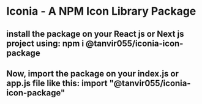 # Iconia - A NPM Icon Library Package

## install the package on your React js or Next js project using: npm i @tanvir055/iconia-icon-package

## Now, import the package on your index.js or app.js file like this: import "@tanvir055/iconia-icon-package"
